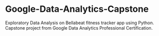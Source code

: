 # Google-Data-Analytics-Capstone
Exploratory Data Analysis on Bellabeat fitness tracker app using Python. Capstone project from Google Data Analytics Professional Certification.
